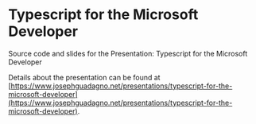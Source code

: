 # Typescript for the Microsoft Developer

Source code and slides for the Presentation: Typescript for the Microsoft Developer

Details about the presentation can be found at [https://www.josephguadagno.net/presentations/typescript-for-the-microsoft-developer](https://www.josephguadagno.net/presentations/typescript-for-the-microsoft-developer).
